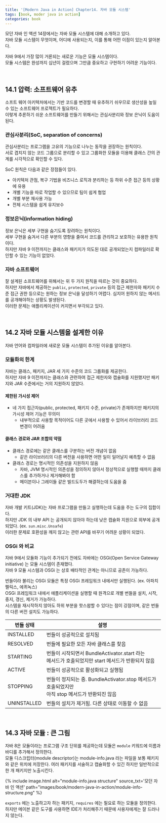```yaml
---
title: '[Modern Java in Action] Chapter14. 자바 모듈 시스템'
tags: [book, moder java in action]
categories: book
---
```


모던 자바 인 액션 14장에서는 자바 모듈 시스템에 대해 소개하고 있다.   
자바 모듈 시스템이 무엇이며, 어디에 사용되는지, 이를 통해 어떤 이점이 있는지 알아본다. 


<!--more-->

자바 9에서 가장 많이 거론되는 새로운 기능은 모듈 시스템이다.  
모듈 시스템은 완성까지 십년이 걸렸으며 그만큼 중요하고 구현하기 어려운 기능이다. 


<br/>

## 14.1 압력: 소프트웨어 유추 

소프트 웨어 아키텍처에서는 기반 코드를 변경할 때 유추하기 쉬우므로 생산성을 높일 수 있는 소프트웨어 프로젝트가 필요하다.  
이렇게 추론하기 쉬운 소프트웨어를 만들기 위해서는 관심사분리와 정보 은닉이 도움이 된다.


### 관심사분리(SoC, separation of concerns)

관심사분리는 프로그램을 고유의 기능으로 나누는 동작을 권장하는 원칙이다.  
서로 겹치지 않는 코드 그룹으로 분리할 수 있고 그룹화한 모듈을 이용해 클래스 간의 관계를 시각적으로 확인할 수 있다.

SoC 원칙은 다음과 같은 장점들이 있다. 
- 아키텍처 관점, 복구 기법을 비즈니스 로직과 분리하는 등 하위 수준 접근 등의 상황에 유용 
- 개별 기능을 따로 작업할 수 있으므로 팀이 쉽게 협업
- 개별 부분 재사용 가능
- 전체 시스템을 쉽게 유지보수


### 정보은닉(information hiding)

정보 은닉은 세부 구현을 숨기도록 장려하는 원칙이다.  
세부 구현을 숨겨서 다른 부분의 영향을 줄여서 코드를 관리하고 보호하는 유용한 원칙이다.  
하지만 자바 9 이전까지는 클래스와 패키지가 의도된 대로 공개되었는지 컴파일러로 확인할 수 있는 기능이 없었다.  

### 자바 소프트웨어

잘 설계된 소프트웨어를 위해서는 위 두 가지 원칙을 따르는 것이 중요하다.  
하지만 자바에서 제공하는 `public`, `protected`, `private` 등의 접근 제한자와 패키지 수준 접근 권한 등으로는 원하는 정보 은닉을 달성하기 어렵다. 
심지어 원하지 않는 메서드를 공개해야하는 상황도 발생된다.   
이러한 문제는 애플리케이션이 커지면서 부각되고 있다.  


<br/>

## 14.2 자바 모듈 시스템을 설계한 이유

자바 언어와 컴파일러에 새로운 모듈 시스템이 추가된 이유를 알아본다. 

### 모듈화의 한계

자바는 클래스, 패키지, JAR 세 가지 수준의 코드 그룹화를 제공한다.  
하지만 자바 9 이전까지는 클래스와 관련하여 접근 제한자와 캡슐화를 지원했지만 패키지와 JAR 수준에서는 거의 지원하지 않았다.

#### 제한된 가시성 제어

- 네 가지 접근자(public, protected, 패키지 수준, private)가 존재하지만 패키지의 가시성 제어 기능은 무의미   
  - 내부적으로 사용할 목적이어도 다른 곳에서 사용할 수 있어서 라이브러리 코드 변경이 어려움 

#### 클래스 경로와 JAR 조합의 약점

- 클래스 경로에는 같은 클래스를 구분하는 버전 개념이 없음
  - 같은 라이브러리의 다른 버전을 사용하면 어떤 일이 일어날지 예측할 수 없음
- 클래스 경로는 명시적인 의존성을 지원하지 않음
  - 자바, JVM 명시적인 의존성을 정의하지 않아서 정상적으로 실행할 때까지 클래스를 추가하거나 제거해봐야 함
  - 메이븐이나 그레이들 같은 빌드도두가 해결하는데 도움을 줌

### 거대한 JDK

자바 개발 키트(JDK)는 자바 프로그램을 만들고 실행하는데 도움을 주는 도구의 집합이다.  
하지만 JDK 의 내부 API 는 공개되지 않아야 하는데 낮은 캡슐화 지원으로 외부에 공개되었다. (ex. `sun.misc.Unsafe`)   
이러한 문제로 호환성을 깨지 않고는 관련 API를 바꾸기 어려운 상황이 되었다. 

### OSGi 와 비교

자바 9에서 모듈화 기능이 추가되기 전에도 자바에는 OSGi(Open Service Gateway initiative) 는 모듈 시스템이 존재했다.  
자바 9 모듈 시스템과 OSGi 는 상호 배타적인 관계는 아니므로 공존이 가능하다.  

번들이라 불리는 OSGi 모듈은 특정 OSGi 프레임워크 내에서만 실행된다. (ex. 아파치 펠릭스, 에퀴녹스)  
OSGi 프레임워크 내에서 애플리케이션을 실행할 때 원격으로 개별 번들을 설치, 시작, 중지, 갱신, 제거가 가능하다.  
시스템을 재시작하지 않아도 하위 부분을 핫스왑할 수 있다는 점이 강점이며, 같은 번들의 다른 버전 설치도 가능하다.

| 번들 상태       | 설명                                                                     |
|-------------|------------------------------------------------------------------------|
| INSTALLED   | 번들이 성공적으로 설치됨                                                          |
| RESOLVED    | 번들에 필요한 모든 자바 클래스를 찾음                                                  |
| STARTING    | 번들이 시작되면서 BundleActivator.start 라는<br/> 메서드가 호출되었지만 start 메서드가 반환되지 않음 |
| ACTIVE      | 번들이 성공적으로 활성화되고 실행됨                                                    |
| STOPPING    | 번들이 정지되는 중. BundleActivator.stop 메서드가 호출되었지만 <br/> 아직 stop 메서드가 반환되진 않음 |
| UNINSTALLED | 번들의 설치가 제거됨. 다른 상태로 이동할 수 없음                                           |


<br/>

## 14.3 자바 모듈 : 큰 그림

자바 8은 모듈이라는 프로그램 구조 단위를 제공하는데 모듈은 `module` 키워드에 이름과 바디를 추가해서 정의한다.  
모듈 디스크립터(module descriptor)는 module-info.java 라는 파일을 보통 패키지와 같은 위치에 저장한다.
여러 패키지를 서술하고 캡슐화할 수 있긴 하지만 일반적으로 한 개 패키지만 노출시킨다.

{% include image.html alt="module-info.java structure" source_txt='모던 자바 인 액션' path="images/book/modern-java-in-action/module-info-structure.png" %}

`exports` 에는 노출하고자 하는 패키지, `requires` 에는 필요로 하는 모듈을 정의한다.  
하지만 메이븐 같은 도구를 사용하면 IDE가 처리해주기 때문에 사용자에게는 잘 드러나지 않는다.  


